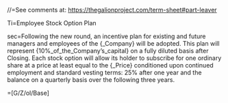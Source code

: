 //=See comments at: <a href="https://thegalionproject.com/term-sheet#part-leaver">https://thegalionproject.com/term-sheet#part-leaver</a>


Ti=Employee Stock Option Plan

sec=Following the new round, an incentive plan for existing and future managers and employees of the {_Company} will be adopted. This plan will represent {10%_of_the_Company’s_capital} on a fully diluted basis after Closing. Each stock option will allow its holder to subscribe for one ordinary share at a price at least equal to the {_Price} conditioned upon continued employment and standard vesting terms: 25% after one year and the balance on a quarterly basis over the following three years.

=[G/Z/ol/Base]

